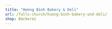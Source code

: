 ```yaml
---
title: "Hương Bình Bakery & Deli"
url: /falls-church/huong-binh-bakery-und-deli/
shop: Bäckerei
---
```

